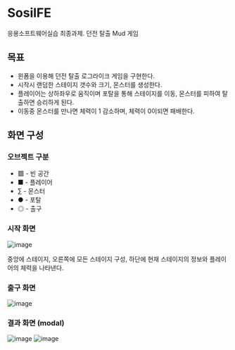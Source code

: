 # SosilFE
응용소프트웨어실습 최종과제. 던전 탈출 Mud 게임

## 목표
* 윈폼을 이용해 던전 탈출 로그라이크 게임을 구현한다.
* 시작시 랜덤한 스테이지 갯수와 크기, 몬스터를 생성한다.
* 플레이어는 상하좌우로 움직이며 포탈을 통해 스테이지를 이동, 몬스터를 피하여 탈출하면 승리하게 된다.
* 이동중 몬스터를 만나면 체력이 1 감소하며, 체력이 0이되면 패배한다.

## 화면 구성
### 오브젝트 구분
* ▩ - 빈 공간
* ■ - 플레이어
* ∑ - 몬스터
* ● - 포탈
* ◎ - 출구

### 시작 화면
![image](https://github.com/sailer10/SosilFE/assets/80940663/c5cf4215-f4cd-435b-8267-e2b89391fdba)


중앙에 스테이지, 오른쪽에 모든 스테이지 구성, 하단에 현재 스테이지의 정보와 플레이어의 체력을 나타낸다.

### 출구 화면
![image](https://github.com/sailer10/SosilFE/assets/80940663/384c37cb-bf89-48f6-88d2-af33f80b2c56)

### 결과 화면 (modal)
![image](https://github.com/sailer10/SosilFE/assets/80940663/e74fe329-f30a-49ab-b682-0862492100bc)
![image](https://github.com/sailer10/SosilFE/assets/80940663/20efa154-1401-459c-a780-8a9339708b4b)
